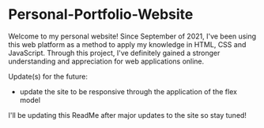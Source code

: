 # Personal-Portfolio-Website

Welcome to my personal website! Since September of 2021, I've been using this web platform as a method to apply my knowledge in HTML, CSS and JavaScript. Through this project, I've definitely gained a stronger understanding and appreciation for web applications online.

Update(s) for the future:
- update the site to be responsive through the application of the flex model

I'll be updating this ReadMe after major updates to the site so stay tuned!
